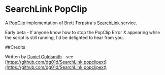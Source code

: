 SearchLink PopClip
===

A [PopClip][] implementation of Brett Terpstra's [SearchLink][] service.

Early beta - If anyone know how to stop the PopClip Error X appearing while the script is still running, I'd be delighted to hear from you.

[SearchLink]: http://brettterpstra.com/projects/searchlink/
[PopClip]: https://pilotmoon.com/popclip/

##Credits

Written by [Daniel Goldsmith](https://ascraeus.org) - see [https://github.com/dg01d/SearchLink.popclipext](https://github.com/dg01d/SearchLink.popclipext)